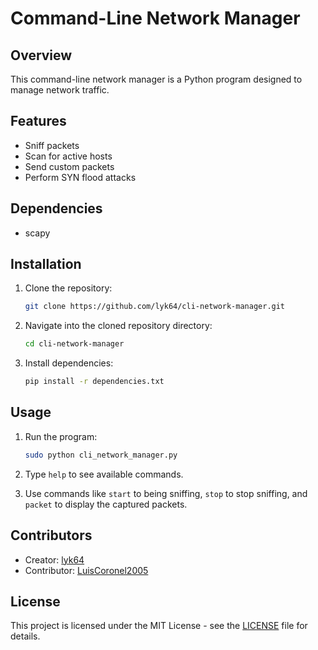 # Command-Line Network Manager

## Overview
This command-line network manager is a Python program designed to manage network traffic.

## Features
- Sniff packets
- Scan for active hosts
- Send custom packets
- Perform SYN flood attacks

## Dependencies
- scapy

## Installation
1. Clone the repository:

    ```bash
    git clone https://github.com/lyk64/cli-network-manager.git
    ```

2. Navigate into the cloned repository directory:

    ```bash
    cd cli-network-manager
    ```

3. Install dependencies:

    ```bash
    pip install -r dependencies.txt
    ```

## Usage
1. Run the program:

    ```bash
    sudo python cli_network_manager.py
    ```

2. Type `help` to see available commands.

3. Use commands like `start` to being sniffing, `stop` to stop sniffing, and `packet` to display the captured packets.


## Contributors
- Creator: [lyk64](https://github.com/lyk64)
- Contributor: [LuisCoronel2005](https://github.com/LuisCoronel2005)

## License
This project is licensed under the MIT License - see the [LICENSE](LICENSE) file for details.
